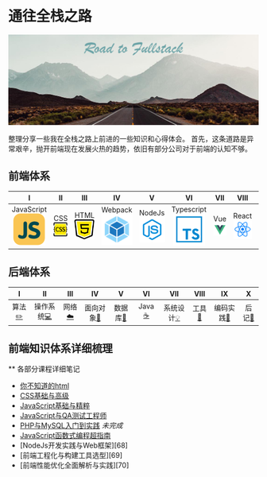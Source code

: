 # 通往全栈之路

![base is important as Sun](./javascript/_assets/road.jpg "galaxy.jpg")

整理分享一些我在全栈之路上前进的一些知识和心得体会。
首先，这条道路是异常艰辛，抛开前端现在发展火热的趋势，依旧有部分公司对于前端的认知不够。

## 前端体系

| Ⅰ | Ⅱ | Ⅲ | Ⅳ | Ⅴ | Ⅵ | Ⅶ | Ⅷ | Ⅸ | Ⅹ |
| :-:| :-: | :-: | :-: | :-: | :-: | :-: | :-: | :-: | :-: |
| JavaScript<br>![js][1] | CSS<br>![js][2] | HTML<br>![js][3] | Webpack<br>![js][4] | NodeJs<br>![js][5] | Typescript<br>![js][6] | Vue<br>![js][7] | React<br>![js][8] | Angular<br>![js][9] | Tools<br>![js][10] |

## 后端体系

| Ⅰ | Ⅱ | Ⅲ | Ⅳ | Ⅴ | Ⅵ | Ⅶ | Ⅷ | Ⅸ | Ⅹ |
| :--------: | :---------: | :---------: | :---------: | :---------: | :---------:| :---------: | :-------: | :-------:| :------:|
| 算法[:pencil2:](#pencil2-算法) | 操作系统[:computer:](#computer-操作系统)|网络[:cloud:](#cloud-网络) | 面向对象[:couple:](#couple-面向对象) |数据库[:floppy_disk:](#floppy_disk-数据库)| Java [:coffee:](#coffee-java)| 系统设计[:bulb:](#bulb-系统设计)| 工具[:hammer:](#hammer-工具)| 编码实践[:speak_no_evil:](#speak_no_evil-编码实践)| 后记[:memo:](#memo-后记) |

[1]: ./css/_assets/js.svg
[2]: ./css/_assets/css.svg
[3]: ./css/_assets/html5.svg
[4]: ./css/_assets/webpack.svg
[5]: ./css/_assets/nodejs.svg
[6]: ./css/_assets/typescript.svg
[7]: ./css/_assets/vue.svg
[8]: ./css/_assets/react.svg
[9]: ./css/_assets/angular.png
[10]: ./css/_assets/tools.svg

## 前端知识体系详细梳理

** 各部分课程详细笔记
* [你不知道的html][61]
* [CSS基础与高级][62]
* [JavaScript基础与精粹][63]
* [JavaScript与QA测试工程师][66]
* [PHP与MySQL入门到实践][65] *未完成*
* [JavaScript函数式编程超指南][67]
* [NodeJs开发实践与Web框架][68]
* [前端工程化与构建工具选型][69]
* [前端性能优化全面解析与实践][70]

[61]: https://github.com/Martin-Shao/yideng-note/blob/master/html-senior/exercises.md
[62]: https://github.com/Martin-Shao/yideng-note/blob/master/css-senior/overview.md
[63]: https://github.com/Martin-Shao/Road-to-FullStack/tree/master/javascript
[64]: https://github.com/Martin-Shao/yideng-note/blob/master/es6-senior/exercises.md
[65]: https://github.com/Martin-Shao/yideng-note
[66]: https://github.com/Martin-Shao/yideng-note/blob/master/fe-qa/FrontEnd-QA.md
[67]: https://github.com/Martin-Shao/yideng-note/tree/master/functional-programming